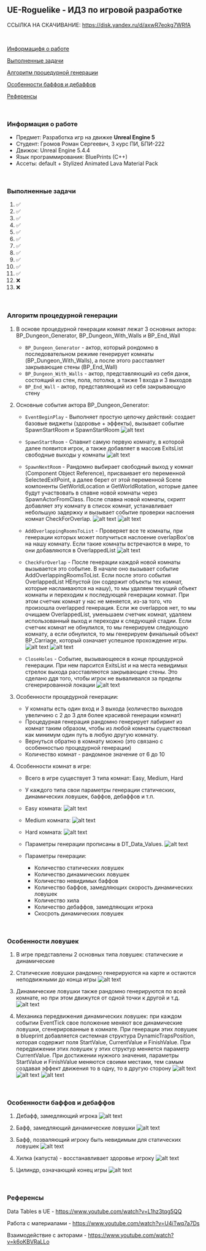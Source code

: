 ## UE-Roguelike - ИДЗ по игровой разработке

ССЫЛКА НА СКАЧИВАНИЕ: https://disk.yandex.ru/d/axwR7eokg7WRfA


<br>

[Информацифя о работе](#информация-о-работе)

[Выполненные задачи](#выполненные-задачи)

[Алгоритм процедурной генерации](#алгоритм-процедурной-генерации)

[Особенности баффов и дебаффов](#особенности-баффов-и-дебаффов)

[Референсы](#референсы)

<br>

### Информация о работе

- Предмет: Разработка игр на движке **Unreal Engine 5** 
- Студент: Громов Роман Сергеевич, 3 курс ПИ, БПИ-222
- Движок: Unreal Engine 5.4.4
- Язык программирования: BluePrints (C++)
- Ассеты: default + Stylized Animated Lava Material Pack

<br>

### Выполненные задачи

1. ✅
2. ✅
3. ✅
4. ✅
5. ✅
6. ✅
7. ✅
8. ✅
9. ✅
10. ✅
11. ✅
12. ❌
13. ❌


<br>

### Алгоритм процедурной генерации

1. В основе процедурной генерации комнат лежат 3 основных актора: BP_Dungeon_Generator, BP_Dungeon_With_Walls и BP_End_Wall
    - `BP_Dungeon_Generator` - актор, который рондомно в последовательном режиме генерирует комнаты (BP_Dungeon_With_Walls), а после этого расставляет закрывающие стены (BP_End_Wall)
    - `BP_Dungeon_With_Walls` - актор, представляющий из себя данж, состоящий из стен, пола, потолка, а также 1 входа и 3 выходов
    - `BP_End_Wall` - актор, представляющий из себя закрывающую стену

2. Основные события актора BP_Dungeon_Generator:
    - `EventBeginPlay` - Выполняет простую цепочку действий: создает базовые виджеты (здоровье + эффекты), вызывает событие SpawnStartRoom и SpawnStartRoom
        ![alt text](./readme-assets/EventBeginPlayDungeonGenerator.png)

    - `SpawnStartRoom` - Спавнит самую первую комнату, в которой далее появится игрок, а также добавляет в массив ExitsList свободные выходы у комнаты
        ![alt text](./readme-assets/SpawnStartRoom.png)

    - `SpawnNextRoom` - Рандомно выбирает свободный выход у комнат (Component Object Reference), присваивает его переменной SelectedExitPoint, а далее берет от этой переменной Scene компоненты GetWorldLocation и GetWorldRotation, которые далее будут участвовать в спавне новой комнаты через SpawnActorFromClass. После спавна новой комнаты, скрипт добавляет эту комнату в список комнат, устанавливает небольшую задержку и вызывает событие проверки наслоения комнат CheckForOverlap.
        ![alt text](./readme-assets/SpawnNextRoom1.png)
        ![alt text](./readme-assets/SpawnNextRoom2.png)

    - `AddOverlappingRoomsToList` - Проверяет все те комнаты, при генерации которых может получиться наслоение overlapBox'ов на нашу комнату. Если такие комнаты встречаются в мире, то они добавляются в OverlappedList
        ![alt text](./readme-assets/AddOverlappingRoomsToList.png)
    - `CheckForOverlap` - После генерации каждой новой комнаты вызывается это событие. В начале оно вызывает событие AddOverlappingRoomsToList. Если после этого события OverlappedList НЕпустой (он содержит объекты тех комнат, которые наслаиваются на нашу), то мы удаляем текущий объект комнаты и переходим к последующей генерации комнат. При этом счетчик комнат у нас не меняется, из-за того, что произошла overlapped генерация. Если же overlappов нет, то мы очищаем OverlappedList, уменьшаем счетчик комнат, удаляем использованный выход и переходм к следующей стадии. Если счетчик комнат не обнулился, то мы генерируем следующую комнату, а если обнулился, то мы генерируем финальный объект BP_Carriage, который означает успешное прохождение игры.
        ![alt text](./readme-assets/CheckForOverlap1.png)
        ![alt text](./readme-assets/CheckForOverlap2.png)
    - `CloseHoles` - Событие, вызывающееся в конце процедурной генерации. При нем парсится ExitsList и на места невидимых стрелок выхода расставляются закрывающие стены. Это сделано ддя того, чтобы игрок не вываливался за пределы сгенерированной локации
        ![alt text](./readme-assets/CloseHoles.png)

3. Особенности процедурной генерации:
    - У комнаты есть один вход и 3 выхода (количество выходов увеличино с 2 до 3 для более красивой генерации комнат)
    - Процедурная генерация рандомно генерирует лабиринт из комнат таким образом, чтобы из любой комнаты существовал как минимум один путь в любую другую комнату. 
    - Вернуться обратно в комнату можно (это связано с особенностью процедурной генерации)
    - Количество комнат - рандомное значение от 6 до 10

4. Особенности комнат в игре:
    - Всего в игре существует 3 типа комнат: Easy, Medium, Hard
    - У каждого типа свои параметры генерации статических, динамических ловушек, баффов, дебаффов и т.п.
    - Easy комната:
        ![alt text](./readme-assets/Easy.png)
        
    - Medium комната:
        ![alt text](./readme-assets/Medium.png)

    - Hard комната:
        ![alt text](./readme-assets/Hard.png)

    - Параметры генерации прописаны в DT_Data_Values.
        ![alt text](./readme-assets/DataTable.png)

    - Параметры генерации:
        - Количество статических ловушек
        - Количество динамических ловушек
        - Количество невидимых баффов
        - Количество баффов, замедляющих скорость динамических ловушек
        - Количество хила
        - Количество дебаффов, замедляющих игрока
        - Скосроть динамических ловушек
<br>

### Особенности ловушек

1. В игре представлены 2 основных типа ловушек: статические и динамические

2. Статические ловушки рандомно генерируются на карте и остаются неподвижными до конца игры
    ![alt text](./readme-assets/StaticTrap.png)

3. Динамические ловушки также рандомно генерируются по всей комнате, но при этом движутся от одной точки к другой и т.д.
    ![alt text](./readme-assets/DynamicTrap.png)

4. Механика передвижения динамических ловушек: при каждом событии EventTick свое положение меняют все динамические ловушки, сгенерированные в комнате. При генерации этих ловушек в blueprint добавляется системная структура DynamicTrapsPosition, которая содержит поля StartValue, CurrentValue и FinishValue. При передвижении этих ловушек у этих структур меняется параметр CurrentValue. При достижении нужного значения, параметры StartValue и FinishValue меняются своими местами, тем самым создавая эффект движения то в одну, то в другую сторону
    ![alt text](./readme-assets/DynamicTrapsMovement.png)
    ![alt text](./readme-assets/DynamicTrapsMovement1.png)
    ![alt text](./readme-assets/DynamicTrapsMovement2.png)

<br>

### Особенности баффов и дебаффов

1. Дебафф, замедляющий игрока
![alt text](./readme-assets/SlowingDownDebuff.png)

2. Бафф, замедляющий динамические ловушки
![alt text](./readme-assets/TrapsSlowing.png)

3. Бафф, позваляющий игроку быть невидимым для статических ловушек
![alt text](./readme-assets/Invisibility.png)

4. Хилка (капуста) - восстанавливает здоровье игроку
![alt text](./readme-assets/Heal.png)

5. Цилиндр, означающий конец игры
![alt text](./readme-assets/Finish.png)
<br>

### Референсы

Data Tables в UE - https://www.youtube.com/watch?v=L1hz3tqg5QQ

Работа с материалами - https://www.youtube.com/watch?v=U4iTwq7a7Ds

Взаимодействие с акторами - https://www.youtube.com/watch?v=k6oKBVRaLLo

<br>
